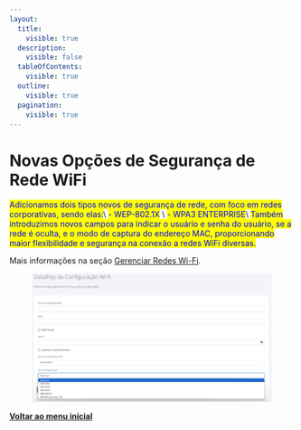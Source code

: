 ```yaml
---
layout:
  title:
    visible: true
  description:
    visible: false
  tableOfContents:
    visible: true
  outline:
    visible: true
  pagination:
    visible: true
---
```


# Novas Opções de Segurança de Rede WiFi

<mark style="color:blue;">Adicionamos dois tipos novos de segurança de rede, com foco em redes corporativas, sendo elas:</mark>\ <mark style="color:blue;">- WEP-802.1X</mark> \ <mark style="color:blue;">- WPA3 ENTERPRISE</mark>\ <mark style="color:blue;">Também introduzimos novos campos para indicar o usuário e senha do usuário, se a rede é oculta, e o modo de captura do endereço MAC, proporcionando maior flexibilidade e segurança na conexão a redes WiFi diversas.</mark>

Mais informações na seção [Gerenciar Redes Wi-Fi](../../portal/configuracoes/gerenciar-redes-wi-fi.md).

<figure><img src="../../../.gitbook/assets/image (1) (1) (1) (1) (1) (1) (1) (1) (1) (1) (1) (1) (1) (1) (1) (1) (1) (1) (1) (1) (1) (1) (1) (1) (1) (1) (1) (1) (1) (1).png" alt=""><figcaption></figcaption></figure>

[**Voltar ao menu inicial**](./)
